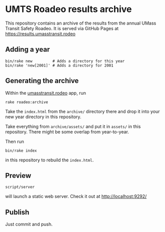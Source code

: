 UMTS Roadeo results archive
===========================

This repository contains an archive of the results from the annual UMass
Transit Safety Roadeo. It is served via GitHub Pages at
https://results.umasstransit.rodeo

Adding a year
-------------

```
bin/rake new         # Adds a directory for this year
bin/rake 'new[2001]' # Adds a directory for 2001
```

Generating the archive
----------------------

Within the [umasstransit.rodeo][umtsr] app, run

```
rake roadeo:archive
```

Take the `index.html` from the `archive/` directory there and drop it into your
new year directory in this repository.

Take everything from `archive/assets/` and put it in `assets/` in this
repository. There might be some overlap from year-to-year.

Then run

```
bin/rake index
```

in this repository to rebuild the `index.html`.

Preview
-------

```
script/server
```

will launch a static web server. Check it out at <http://localhost:9292/>


Publish
-------

Just commit and push.

[umtsr]: https://github.com/umts/umasstransit.rodeo/
